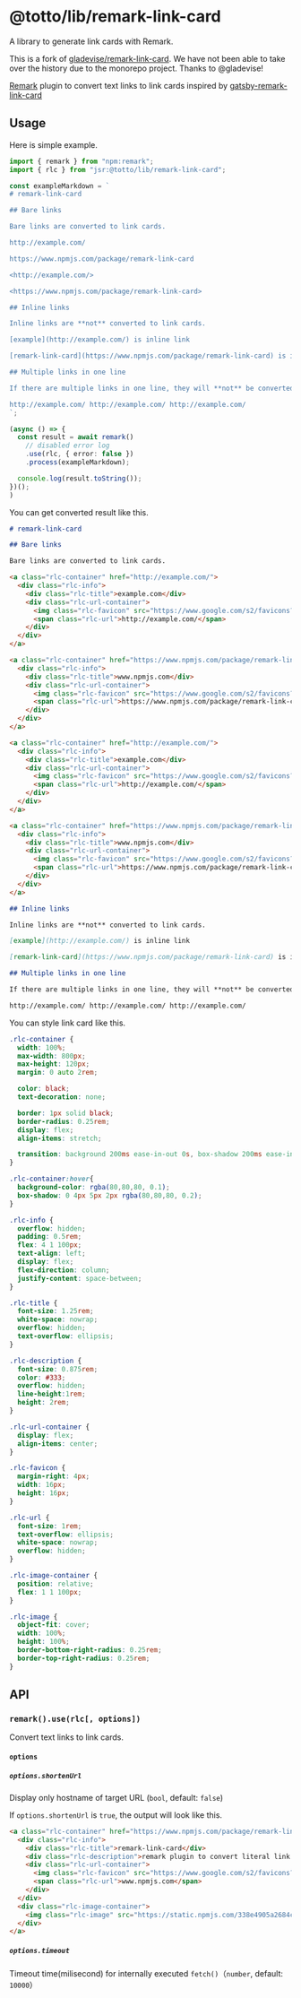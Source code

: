 # @totto/lib/remark-link-card

A library to generate link cards with Remark.

This is a fork of
[gladevise/remark-link-card](https://github.com/gladevise/remark-link-card). We
have not been able to take over the history due to the monorepo project. Thanks
to @gladevise!

[Remark](https://github.com/remarkjs/remark) plugin to convert text links to
link cards inspired by
[gatsby-remark-link-card](https://github.com/JaeYeopHan/gatsby-remark-link-card)

## Usage

Here is simple example.

```ts
import { remark } from "npm:remark";
import { rlc } from "jsr:@totto/lib/remark-link-card";

const exampleMarkdown = `
# remark-link-card

## Bare links

Bare links are converted to link cards.

http://example.com/

https://www.npmjs.com/package/remark-link-card

<http://example.com/>

<https://www.npmjs.com/package/remark-link-card>

## Inline links

Inline links are **not** converted to link cards.

[example](http://example.com/) is inline link

[remark-link-card](https://www.npmjs.com/package/remark-link-card) is inline link

## Multiple links in one line

If there are multiple links in one line, they will **not** be converted to link cards.

http://example.com/ http://example.com/ http://example.com/
`;

(async () => {
  const result = await remark()
    // disabled error log
    .use(rlc, { error: false })
    .process(exampleMarkdown);

  console.log(result.toString());
})();
)
```

You can get converted result like this.

<!-- deno-fmt-ignore-start -->
```markdown
# remark-link-card

## Bare links

Bare links are converted to link cards.

<a class="rlc-container" href="http://example.com/">
  <div class="rlc-info">
    <div class="rlc-title">example.com</div>
    <div class="rlc-url-container">
      <img class="rlc-favicon" src="https://www.google.com/s2/favicons?domain=example.com" alt="example.com favicon" width="16" height="16">
      <span class="rlc-url">http://example.com/</span>
    </div>
  </div>
</a>

<a class="rlc-container" href="https://www.npmjs.com/package/remark-link-card">
  <div class="rlc-info">
    <div class="rlc-title">www.npmjs.com</div>
    <div class="rlc-url-container">
      <img class="rlc-favicon" src="https://www.google.com/s2/favicons?domain=www.npmjs.com" alt="www.npmjs.com favicon" width="16" height="16">
      <span class="rlc-url">https://www.npmjs.com/package/remark-link-card</span>
    </div>
  </div>
</a>

<a class="rlc-container" href="http://example.com/">
  <div class="rlc-info">
    <div class="rlc-title">example.com</div>
    <div class="rlc-url-container">
      <img class="rlc-favicon" src="https://www.google.com/s2/favicons?domain=example.com" alt="example.com favicon" width="16" height="16">
      <span class="rlc-url">http://example.com/</span>
    </div>
  </div>
</a>

<a class="rlc-container" href="https://www.npmjs.com/package/remark-link-card">
  <div class="rlc-info">
    <div class="rlc-title">www.npmjs.com</div>
    <div class="rlc-url-container">
      <img class="rlc-favicon" src="https://www.google.com/s2/favicons?domain=www.npmjs.com" alt="www.npmjs.com favicon" width="16" height="16">
      <span class="rlc-url">https://www.npmjs.com/package/remark-link-card</span>
    </div>
  </div>
</a>

## Inline links

Inline links are **not** converted to link cards.

[example](http://example.com/) is inline link

[remark-link-card](https://www.npmjs.com/package/remark-link-card) is inline link

## Multiple links in one line

If there are multiple links in one line, they will **not** be converted to link cards.

http://example.com/ http://example.com/ http://example.com/
```
<!-- deno-fmt-ignore-end -->

You can style link card like this.

```css
.rlc-container {
  width: 100%;
  max-width: 800px;
  max-height: 120px;
  margin: 0 auto 2rem;

  color: black;
  text-decoration: none;

  border: 1px solid black;
  border-radius: 0.25rem;
  display: flex;
  align-items: stretch;

  transition: background 200ms ease-in-out 0s, box-shadow 200ms ease-in-out 0s;
}

.rlc-container:hover{
  background-color: rgba(80,80,80, 0.1);
  box-shadow: 0 4px 5px 2px rgba(80,80,80, 0.2);
}

.rlc-info {
  overflow: hidden;
  padding: 0.5rem;
  flex: 4 1 100px;
  text-align: left;
  display: flex;
  flex-direction: column;
  justify-content: space-between;
}

.rlc-title {
  font-size: 1.25rem;
  white-space: nowrap;
  overflow: hidden;
  text-overflow: ellipsis;
}

.rlc-description {
  font-size: 0.875rem;
  color: #333;
  overflow: hidden;
  line-height:1rem;
  height: 2rem;
}

.rlc-url-container {
  display: flex;
  align-items: center;
}

.rlc-favicon {
  margin-right: 4px;
  width: 16px;
  height: 16px;
}

.rlc-url {
  font-size: 1rem;
  text-overflow: ellipsis;
  white-space: nowrap;
  overflow: hidden;
}

.rlc-image-container {
  position: relative;
  flex: 1 1 100px;
}

.rlc-image {
  object-fit: cover;
  width: 100%;
  height: 100%;
  border-bottom-right-radius: 0.25rem;
  border-top-right-radius: 0.25rem;
}
```

## API

### `remark().use(rlc[, options])`

Convert text links to link cards.

#### `options`

##### `options.shortenUrl`

Display only hostname of target URL (`bool`, default: `false`)

If `options.shortenUrl` is `true`, the output will look like this.

```markdown
<a class="rlc-container" href="https://www.npmjs.com/package/remark-link-card">
  <div class="rlc-info">
    <div class="rlc-title">remark-link-card</div>
    <div class="rlc-description">remark plugin to convert literal link to link card</div>
    <div class="rlc-url-container">
      <img class="rlc-favicon" src="https://www.google.com/s2/favicons?domain=www.npmjs.com" alt="remark-link-card favicon" width="16px" height="16px">
      <span class="rlc-url">www.npmjs.com</span>
    </div>
  </div>
  <div class="rlc-image-container">
    <img class="rlc-image" src="https://static.npmjs.com/338e4905a2684ca96e08c7780fc68412.png" alt="remark-link-card" width="100%" height="100%"/>
  </div>
</a>
```

##### `options.timeout`

Timeout time(milisecond) for internally executed `fetch()`（`number`, default:
`10000`）
